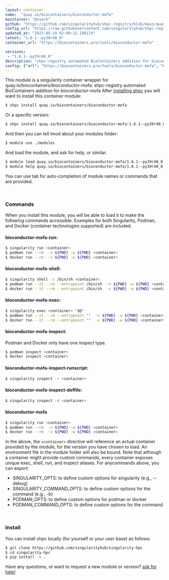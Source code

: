```yaml
---
layout: container
name:  "quay.io/biocontainers/bioconductor-mofa"
maintainer: "@vsoch"
github: "https://github.com/singularityhub/shpc-registry/blob/main/quay.io/biocontainers/bioconductor-mofa/container.yaml"
config_url: "https://raw.githubusercontent.com/singularityhub/shpc-registry/main/quay.io/biocontainers/bioconductor-mofa/container.yaml"
updated_at: "2023-05-29 02:40:12.188174"
latest: "1.6.1--py39r40_0"
container_url: "https://biocontainers.pro/tools/bioconductor-mofa"

versions:
 - "1.6.1--py39r40_0"
description: "shpc-registry automated BioContainers addition for bioconductor-mofa"
config: {"url": "https://biocontainers.pro/tools/bioconductor-mofa", "maintainer": "@vsoch", "description": "shpc-registry automated BioContainers addition for bioconductor-mofa", "latest": {"1.6.1--py39r40_0": "sha256:c27c5b12c09aa42ad3bad72f3a112f9db10a0e19b1a4d8b0fb7d6ee6ea8f5da3"}, "tags": {"1.6.1--py39r40_0": "sha256:c27c5b12c09aa42ad3bad72f3a112f9db10a0e19b1a4d8b0fb7d6ee6ea8f5da3"}, "docker": "quay.io/biocontainers/bioconductor-mofa"}
---
```


This module is a singularity container wrapper for quay.io/biocontainers/bioconductor-mofa.
shpc-registry automated BioContainers addition for bioconductor-mofa
After [installing shpc](#install) you will want to install this container module:


```bash
$ shpc install quay.io/biocontainers/bioconductor-mofa
```

Or a specific version:

```bash
$ shpc install quay.io/biocontainers/bioconductor-mofa:1.6.1--py39r40_0
```

And then you can tell lmod about your modules folder:

```bash
$ module use ./modules
```

And load the module, and ask for help, or similar.

```bash
$ module load quay.io/biocontainers/bioconductor-mofa/1.6.1--py39r40_0
$ module help quay.io/biocontainers/bioconductor-mofa/1.6.1--py39r40_0
```

You can use tab for auto-completion of module names or commands that are provided.

<br>

### Commands

When you install this module, you will be able to load it to make the following commands accessible.
Examples for both Singularity, Podman, and Docker (container technologies supported) are included.

#### bioconductor-mofa-run:

```bash
$ singularity run <container>
$ podman run --rm  -v ${PWD} -w ${PWD} <container>
$ docker run --rm  -v ${PWD} -w ${PWD} <container>
```

#### bioconductor-mofa-shell:

```bash
$ singularity shell -s /bin/sh <container>
$ podman run --it --rm --entrypoint /bin/sh  -v ${PWD} -w ${PWD} <container>
$ docker run --it --rm --entrypoint /bin/sh  -v ${PWD} -w ${PWD} <container>
```

#### bioconductor-mofa-exec:

```bash
$ singularity exec <container> "$@"
$ podman run --it --rm --entrypoint ""  -v ${PWD} -w ${PWD} <container> "$@"
$ docker run --it --rm --entrypoint ""  -v ${PWD} -w ${PWD} <container> "$@"
```

#### bioconductor-mofa-inspect:

Podman and Docker only have one inspect type.

```bash
$ podman inspect <container>
$ docker inspect <container>
```

#### bioconductor-mofa-inspect-runscript:

```bash
$ singularity inspect -r <container>
```

#### bioconductor-mofa-inspect-deffile:

```bash
$ singularity inspect -d <container>
```



#### bioconductor-mofa

```bash
$ singularity run <container>
$ podman run --rm  -v ${PWD} -w ${PWD} <container>
$ docker run --rm  -v ${PWD} -w ${PWD} <container>
```


In the above, the `<container>` directive will reference an actual container provided
by the module, for the version you have chosen to load. An environment file in the
module folder will also be bound. Note that although a container
might provide custom commands, every container exposes unique exec, shell, run, and
inspect aliases. For anycommands above, you can export:

 - SINGULARITY_OPTS: to define custom options for singularity (e.g., --debug)
 - SINGULARITY_COMMAND_OPTS: to define custom options for the command (e.g., -b)
 - PODMAN_OPTS: to define custom options for podman or docker
 - PODMAN_COMMAND_OPTS: to define custom options for the command

<br>

### Install

You can install shpc locally (for yourself or your user base) as follows:

```bash
$ git clone https://github.com/singularityhub/singularity-hpc
$ cd singularity-hpc
$ pip install -e .
```

Have any questions, or want to request a new module or version? [ask for help!](https://github.com/singularityhub/singularity-hpc/issues)